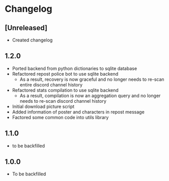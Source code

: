 # Changelog

## [Unreleased]

- Created changelog

## 1.2.0

- Ported backend from python dictionaries to sqlite database
- Refactored repost police bot to use sqlite backend
    - As a result, recovery is now graceful and no longer needs to re-scan entire discord channel history
- Refactored stats compilation to use sqlite backend
    - As a result, compilation is now an aggregation query and no longer needs to re-scan discord channel history
- Initial download picture script
- Added information of poster and characters in repost message
- Factored some common code into utils library

## 1.1.0

- to be backfilled

## 1.0.0

- To be backfilled